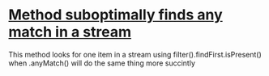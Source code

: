 # [Method suboptimally finds any match in a stream](http://fb-contrib.sourceforge.net/bugdescriptions.html#FII_USE_ANY_MATCH)

This method looks for one item in a stream using filter().findFirst.isPresent() when .anyMatch() will do the same thing more succintly